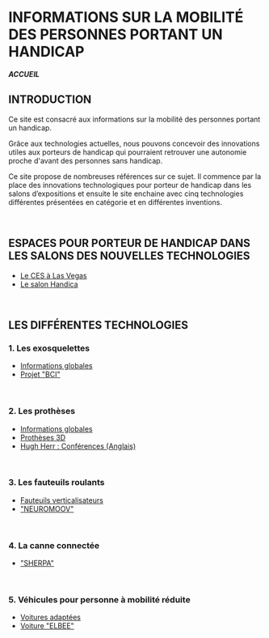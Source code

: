 # INFORMATIONS SUR LA MOBILITÉ DES PERSONNES PORTANT UN HANDICAP 
**_ACCUEIL_**
## INTRODUCTION 

Ce site est consacré aux informations sur la mobilité des personnes portant un handicap.

Grâce aux technologies actuelles, nous pouvons concevoir des innovations utiles aux porteurs de handicap qui pourraient retrouver une autonomie proche d'avant des personnes sans handicap.

Ce site propose de nombreuses références sur ce sujet. 
Il commence par la place des innovations technologiques pour porteur de handicap dans les salons d’expositions et ensuite le site enchaine avec cinq technologies différentes présentées en catégorie et en différentes inventions.   

<br/>

## ESPACES POUR PORTEUR DE HANDICAP DANS LES SALONS DES NOUVELLES TECHNOLOGIES 
* [Le CES à Las Vegas](ces.md)
* [Le salon Handica](handica.md) 

<br/>

## LES DIFFÉRENTES TECHNOLOGIES

### 1. Les exosquelettes 
- [Informations globales](exoprésent.md)
- [Projet "BCI"](BCI.md)

<br/>

### 2. Les prothèses
- [Informations globales](Prothèseinfo.md)
- [Prothèses 3D](Prothèse3D.md)
- [Hugh Herr : Conférences (Anglais)](Hughvidéo.md)

<br/>

### 3. Les fauteuils roulants
- [Fauteuils verticalisateurs](FauteuilVertical.md)
- ["NEUROMOOV"](Neuromoov.md)


<br/>

### 4. La canne connectée
- ["SHERPA"](Canneconnectée.md)

<br/>

### 5. Véhicules pour personne à mobilité réduite
- [Voitures adaptées](Voitureadaptée.md)
- [Voiture "ELBEE"](Elbee.md)
